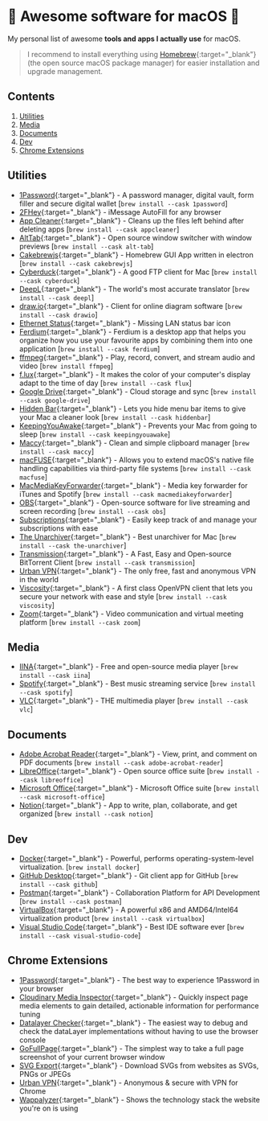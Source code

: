 # 🚀 Awesome software for macOS  

My personal list of awesome **tools and apps I actually use** for macOS.

> I recommend to install everything using [Homebrew](https://docs.brew.sh/Installation){:target="_blank"} (the open source macOS  package manager) for easier installation and upgrade management.

## Contents

1. [Utilities](#utilities)
2. [Media](#media)
3. [Documents](#documents)
4. [Dev](#dev)
5. [Chrome Extensions](#chrome-extensions)

## Utilities
- [1Password](https://1password.com/){:target="_blank"} - A password manager, digital vault, form filler and secure digital wallet [`brew install --cask 1password`]
- [2FHey](https://2fhey.com/){:target="_blank"} - iMessage AutoFill for any browser
- [App Cleaner](https://freemacsoft.net/appcleaner/){:target="_blank"} - Cleans up the files left behind after deleting apps [`brew install --cask appcleaner`]
- [AltTab](https://alt-tab-macos.netlify.app/){:target="_blank"} - Open source window switcher with window previews [`brew install --cask alt-tab`]
- [Cakebrewjs](https://github.com/shemeshg/cakebrewjs){:target="_blank"} - Homebrew GUI App written in electron [`brew install --cask cakebrewjs`]
- [Cyberduck](https://cyberduck.io/){:target="_blank"} - A good FTP client for Mac [`brew install --cask cyberduck`]
- [DeepL](https://www.deepl.com/){:target="_blank"} - The world's most accurate translator [`brew install --cask deepl`]
- [draw.io](https://www.drawio.com/){:target="_blank"} - Client for online diagram software [`brew install --cask drawio`]
- [Ethernet Status](https://ethernetstatus.com/){:target="_blank"} - Missing LAN status bar icon
- [Ferdium](https://ferdium.org/){:target="_blank"} - Ferdium is a desktop app that helps you organize how you use your favourite apps by combining them into one application [`brew install --cask ferdium`]
- [ffmpeg](https://ffmpeg.org/){:target="_blank"} - Play, record, convert, and stream audio and video [`brew install ffmpeg`]
- [f.lux](https://justgetflux.com/){:target="_blank"} - It makes the color of your computer's display adapt to the time of day [`brew install --cask flux`]
- [Google Drive](https://www.google.com/drive/){:target="_blank"} - Cloud storage and sync [`brew install --cask google-drive`]
- [Hidden Bar](https://github.com/dwarvesf/hidden){:target="_blank"} -  Lets you hide menu bar items to give your Mac a cleaner look [`brew install --cask hiddenbar`]
- [KeepingYouAwake](https://keepingyouawake.app/){:target="_blank"} - Prevents your Mac from going to sleep [`brew install --cask keepingyouawake`]
- [Maccy](https://github.com/p0deje/Maccy){:target="_blank"} - Clean and simple clipboard manager [`brew install --cask maccy`]
- [macFUSE](https://osxfuse.github.io/){:target="_blank"} - Allows you to extend macOS's native file handling capabilities via third-party file systems [`brew install --cask macfuse`]
- [MacMediaKeyForwarder](https://github.com/quentinlesceller/macmediakeyforwarder){:target="_blank"} - Media key forwarder for iTunes and Spotify [`brew install --cask macmediakeyforwarder`]
- [OBS](https://obsproject.com/){:target="_blank"} - Open-source software for live streaming and screen recording [`brew install --cask obs`]
- [Subscriptions](https://apps.apple.com/app/subscriptions-track-expenses/id1577082754){:target="_blank"} - Easily keep track of and manage your subscriptions with ease
- [The Unarchiver](https://theunarchiver.com/){:target="_blank"} - Best unarchiver for Mac [`brew install --cask the-unarchiver`]
- [Transmission](https://transmissionbt.com/){:target="_blank"} - A Fast, Easy and Open-source BitTorrent Client [`brew install --cask transmission`]
- [Urban VPN](https://www.urban-vpn.com/){:target="_blank"} - The only free, fast and anonymous VPN in the world
- [Viscosity](https://www.sparklabs.com/viscosity/){:target="_blank"} - A first class OpenVPN client that lets you secure your network with ease and style [`brew install --cask viscosity`]
- [Zoom](https://www.zoom.us/){:target="_blank"} - Video communication and virtual meeting platform [`brew install --cask zoom`]

## Media

- [IINA](https://iina.io/){:target="_blank"} - Free and open-source media player [`brew install --cask iina`]
- [Spotify](https://www.spotify.com/){:target="_blank"} - Best music streaming service [`brew install --cask spotify`]
- [VLC](https://www.videolan.org/){:target="_blank"} - THE multimedia player [`brew install --cask vlc`]

## Documents

- [Adobe Acrobat Reader](https://get.adobe.com/reader/){:target="_blank"} - View, print, and comment on PDF documents [`brew install --cask adobe-acrobat-reader`]
- [LibreOffice](https://www.libreoffice.org/){:target="_blank"} - Open source office suite [`brew install --cask libreoffice`]
- [Microsoft Office](https://products.office.com/mac/microsoft-office-for-mac/){:target="_blank"} - Microsoft Office suite [`brew install --cask microsoft-office`]
- [Notion](https://www.notion.so/){:target="_blank"} - App to write, plan, collaborate, and get organized [`brew install --cask notion`]  


## Dev

- [Docker](https://www.docker.com/){:target="_blank"} - Powerful, performs operating-system-level virtualization. [`brew install docker`]
- [GitHub Desktop](https://desktop.github.com/){:target="_blank"} - Git client app for GitHub [`brew install --cask github`]
- [Postman](https://www.postman.com/){:target="_blank"} - Collaboration Platform for API Development [`brew install --cask postman`]
- [VirtualBox](https://www.virtualbox.org/){:target="_blank"} - A powerful x86 and AMD64/Intel64 virtualization product [`brew install --cask virtualbox`]
- [Visual Studio Code](https://code.visualstudio.com/){:target="_blank"} - Best IDE software ever [`brew install --cask visual-studio-code`]

## Chrome Extensions

- [1Password](https://chrome.google.com/webstore/detail/1password-%E2%80%93-password-mana/aeblfdkhhhdcdjpifhhbdiojplfjncoa?hl=en){:target="_blank"} - The best way to experience 1Password in your browser
- [Cloudinary Media Inspector](https://chrome.google.com/webstore/detail/cloudinary-media-inspecto/ehnkhkglbafecknplfmjklnnjimokpkg?hl=en){:target="_blank"} - Quickly inspect page media elements to gain detailed, actionable information for performance tuning
- [Datalayer Checker](https://chrome.google.com/webstore/detail/datalayer-checker/ffljdddodmkedhkcjhpmdajhjdbkogke?hl=en){:target="_blank"} - The easiest way to debug and check the dataLayer implementations without having to use the browser console
- [GoFullPage](https://chrome.google.com/webstore/detail/gofullpage-full-page-scre/fdpohaocaechififmbbbbbknoalclacl?hl=en){:target="_blank"} - The simplest way to take a full page screenshot of your current browser window
- [SVG Export](https://chrome.google.com/webstore/detail/svg-export/naeaaedieihlkmdajjefioajbbdbdjgp?hl=en){:target="_blank"} - Download SVGs from websites as SVGs, PNGs or JPEGs
- [Urban VPN](https://chrome.google.com/webstore/detail/urban-vpn-proxy/eppiocemhmnlbhjplcgkofciiegomcon?hl=en){:target="_blank"} - Anonymous & secure with VPN for Chrome
- [Wappalyzer](https://chrome.google.com/webstore/detail/wappalyzer/gppongmhjkpfnbhagpmjfkannfbllamg?hl=en){:target="_blank"} - Shows the technology stack the website you're on is using

